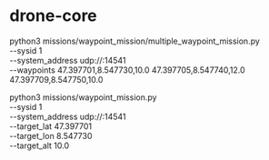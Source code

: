 # drone-core
python3 missions/waypoint_mission/multiple_waypoint_mission.py \
    --sysid 1 \
    --system_address udp://:14541 \
    --waypoints 47.397701,8.547730,10.0 47.397705,8.547740,12.0 47.397709,8.547750,10.0

python3 missions/waypoint_mission.py \
    --sysid 1 \
    --system_address udp://:14541 \
    --target_lat 47.397701 \
    --target_lon 8.547730 \
    --target_alt 10.0